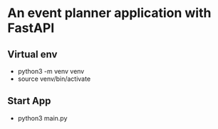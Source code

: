 #  An event planner application with FastAPI 

## Virtual env
- python3 -m venv venv
- source venv/bin/activate

## Start App
- python3 main.py